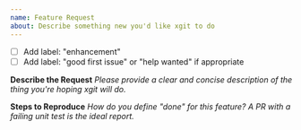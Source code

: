 ```yaml
---
name: Feature Request
about: Describe something new you'd like xgit to do
---
```

- [ ] Add label: "enhancement"
- [ ] Add label: "good first issue" or "help wanted" if appropriate

**Describe the Request**
_Please provide a clear and concise description of the thing you're hoping xgit will do._

**Steps to Reproduce**
_How do you define "done" for this feature? A PR with a failing unit test is the ideal report._
